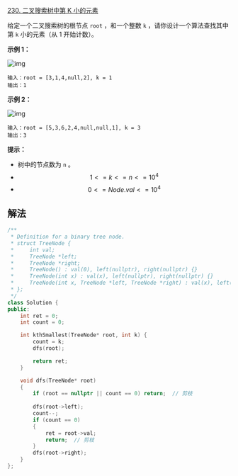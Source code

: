 [230. 二叉搜索树中第 K 小的元素](https://leetcode.cn/problems/kth-smallest-element-in-a-bst/)

给定一个二叉搜索树的根节点 `root` ，和一个整数 `k` ，请你设计一个算法查找其中第 `k` 小的元素（从 1 开始计数）。

 

**示例 1：**

![img](https://assets.leetcode.com/uploads/2021/01/28/kthtree1.jpg)

```
输入：root = [3,1,4,null,2], k = 1
输出：1
```

**示例 2：**

![img](https://assets.leetcode.com/uploads/2021/01/28/kthtree2.jpg)

```
输入：root = [5,3,6,2,4,null,null,1], k = 3
输出：3
```

 

 

**提示：**

- 树中的节点数为 `n` 。
- $$1 <= k <= n <= 10^4$$
- $$0 <= Node.val <= 10^4$$



## 解法

```cc
/**
 * Definition for a binary tree node.
 * struct TreeNode {
 *     int val;
 *     TreeNode *left;
 *     TreeNode *right;
 *     TreeNode() : val(0), left(nullptr), right(nullptr) {}
 *     TreeNode(int x) : val(x), left(nullptr), right(nullptr) {}
 *     TreeNode(int x, TreeNode *left, TreeNode *right) : val(x), left(left), right(right) {}
 * };
 */
class Solution {
public:
    int ret = 0;
    int count = 0;

    int kthSmallest(TreeNode* root, int k) {
        count = k;
        dfs(root);

        return ret;
    }

    void dfs(TreeNode* root)
    {
        if (root == nullptr || count == 0) return;  // 剪枝
        
        dfs(root->left);
        count--;
        if (count == 0)
        {
            ret = root->val;
            return;  // 剪枝
        } 
        dfs(root->right);
    }
};
```


